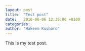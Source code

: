 ```yaml
---
layout: post
title:  "Test post"
date:   2016-06-06 12:36:00 +0100
categories:
author: "Hakeem Kushoro"
---
```

This is my test post.